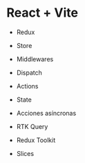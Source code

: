 # React + Vite

- Redux

- Store

- Middlewares

- Dispatch

- Actions

- State

- Acciones asíncronas

- RTK Query

- Redux Toolkit

- Slices